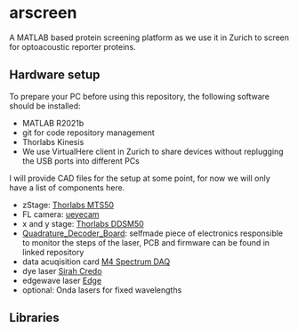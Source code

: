 # arscreen
A MATLAB based protein screening platform as we use it in Zurich to screen for optoacoustic reporter proteins.

## Hardware setup

To prepare your PC before using this repository, the following software should be installed:

*  MATLAB R2021b
*  git for code repository management
*  Thorlabs Kinesis
*  We use VirtualHere client in Zurich to share devices without replugging the USB ports into different PCs

I will provide CAD files for the setup at some point, for now we will only have a list of components here.

*  zStage: [Thorlabs MTS50](https://github.com/razanskylab/Stage_Thorlabs_MTS50)
*  FL camera: [ueyecam](https://github.com/razanskylab/ueyecam)
*  x and y stage: [Thorlabs DDSM50](https://github.com/razanskylab/Stage_Thorlabs_DDSM50)
*  [Quadrature_Decoder_Board](git@github.com:razanskylab/Quadrature_Decoder_Board.git): selfmade piece of electronics responsible to monitor the steps of the laser, PCB and firmware can be found in linked repository
*  data acuqisition card [M4 Spectrum DAQ](git@github.com:razanskylab/DAQ_Spectrum_M4i4420.git)
*  dye laser [Sirah Credo](https://github.com/razanskylab/Laser_Sirah_Credo)
*  edgewave laser [Edge](https://github.com/razanskylab/Laser_Edgewave_Innoslab)
*  optional: Onda lasers for fixed wavelengths

## Libraries

